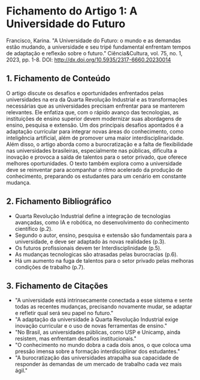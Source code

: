 # Fichamento do Artigo 1: A Universidade do Futuro
Francisco, Karina. "A Universidade do Futuro: o mundo e as demandas estão mudando, a universidade e seu tripé fundamental enfrentam tempos de adaptação e reflexão sobre o futuro." Ciência&Cultura, vol. 75, no. 1, 2023, pp. 1-8. DOI: http://dx.doi.org/10.5935/2317-6660.20230014

## 1. Fichamento de Conteúdo

O artigo discute os desafios e oportunidades enfrentados pelas universidades na era da Quarta Revolução Industrial e as transformações necessárias que as universidades precisam enfrentar para se manterem relevantes. Ele enfatiza que, com o rápido avanço das tecnologias, as instituições de ensino superior devem modernizar suas abordagens de ensino, pesquisa e extensão. Um dos principais desafios apontados é a adaptação curricular para integrar novas áreas do conhecimento, como inteligência artificial, além de promover uma maior interdisciplinaridade. Além disso, o artigo aborda como a burocratização e a falta de flexibilidade nas universidades brasileiras, especialmente nas públicas, dificulta a inovação e provoca a saída de talentos para o setor privado, que oferece melhores oportunidades. O texto também explora como a universidade deve se reinventar para acompanhar o ritmo acelerado da produção de conhecimento, preparando os estudantes para um cenário em constante mudança.
## 2. Fichamento Bibliográfico

* Quarta Revolução Industrial define a integração de tecnologias avançadas, como IA e robótica, no desenvolvimento do conhecimento científico (p.2).
* Segundo o autor, ensino, pesquisa e extensão são fundamentais para a universidade, e deve ser adaptado às novas realidades (p.3).
* Os futuros profissionais devem ter Interdisciplinidade (p.5).
* As mudanças tecnologicas são atrasadas pelas burocracias (p.6).
* Há um aumento na fuga de talentos para o setor privado pelas melhoras condições de trabalho (p.7).

## 3. Fichamento de Citações
* "A universidade está intrinsecamente conectada a esse sistema e sente todas as recentes mudanças, precisando novamente mudar, se adaptar e refletir qual será seu papel no futuro."
* "A adaptação da universidade à Quarta Revolução Industrial exige inovação curricular e o uso de novas ferramentas de ensino."
* "No Brasil, as universidades públicas, como USP e Unicamp, ainda resistem, mas enfrentam desafios institucionais."
* "O conhecimento no mundo dobra a cada dois anos, o que coloca uma pressão imensa sobre a formação interdisciplinar dos estudantes."
* "A burocratização das universidades atrapalha sua capacidade de responder às demandas de um mercado de trabalho cada vez mais ágil."
